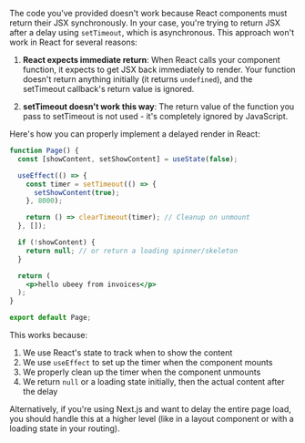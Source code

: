 The code you've provided doesn't work because React components must return their JSX synchronously. In your case, you're trying to return JSX after a delay using `setTimeout`, which is asynchronous. This approach won't work in React for several reasons:

1. **React expects immediate return**: When React calls your component function, it expects to get JSX back immediately to render. Your function doesn't return anything initially (it returns `undefined`), and the setTimeout callback's return value is ignored.

2. **setTimeout doesn't work this way**: The return value of the function you pass to setTimeout is not used - it's completely ignored by JavaScript.

Here's how you can properly implement a delayed render in React:

```jsx
function Page() {
  const [showContent, setShowContent] = useState(false);

  useEffect(() => {
    const timer = setTimeout(() => {
      setShowContent(true);
    }, 8000);

    return () => clearTimeout(timer); // Cleanup on unmount
  }, []);

  if (!showContent) {
    return null; // or return a loading spinner/skeleton
  }

  return (
    <p>hello ubeey from invoices</p>
  );
}

export default Page;
```

This works because:
1. We use React's state to track when to show the content
2. We use `useEffect` to set up the timer when the component mounts
3. We properly clean up the timer when the component unmounts
4. We return `null` or a loading state initially, then the actual content after the delay

Alternatively, if you're using Next.js and want to delay the entire page load, you should handle this at a higher level (like in a layout component or with a loading state in your routing).